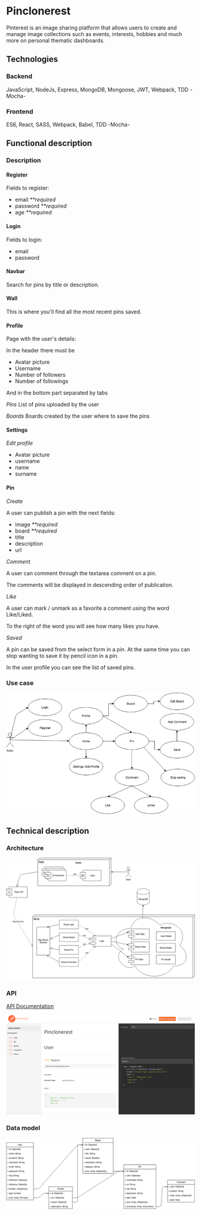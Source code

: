 # Pinclonerest

Pinterest is an image sharing platform that allows users to create and manage image collections such as events, interests, hobbies and much more on personal thematic dashboards.

## Technologies

### Backend

JavaScript, NodeJs, Express, MongoDB, Mongoose, JWT, Webpack, TDD -Mocha-

### Frontend

ES6, React, SASS, Webpack, Babel, TDD -Mocha-

## Functional description

### Description

#### Register

Fields to register:

- email _**required_
- password  _**required_
- age _**required_

#### Login

Fields to login:

- email
- password

#### Navbar

Search for pins by title or description.

#### Wall

This is where you'll find all the most recent pins saved.

#### Profile

Page with the user's details:

In the header there must be

- Avatar picture
- Username
- Number of followers
- Number of followings

And in the bottom part separated by tabs

_Pins_
List of pins uploaded by the user

_Boards_
Boards created by the user where to save the pins

#### Settings

_Edit profile_

- Avatar picture
- username 
- name
- surname

#### Pin

_Create_

A user can publish a pin with the next fields:

- image _**required_
- board _**required_
- title
- description
- url

_Comment_

A user can comment through the textarea comment on a pin.

The comments will be displayed in descending order of publication.

_Like_

A user can mark / unmark as a favorite a comment using the word Like/Liked.

To the right of the word you will see how many likes you have.

_Saved_

A pin can be saved from the select form in a pin. At the same time you can stop wanting to save it by pencil icon in a pin.

In the user profile you can see the list of saved pins.


### Use case

![Use case](./images/use-case.png)

## Technical description

### Architecture

![Data model](./images/architecture.png)

### API

[API Documentation](https://documenter.getpostman.com/view/6088504/RzfgopE6)

![](./images/api-doc.png)

### Data model

![Data model](./images/data-model.png)